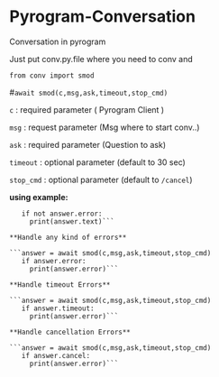 # Pyrogram-Conversation

Conversation in pyrogram 

Just put conv.py.file where you need to conv and

```from conv import smod```

#```await smod(c,msg,ask,timeout,stop_cmd)```

```c``` : required parameter ( Pyrogram Client )

```msg``` : request parameter (Msg where to start conv..)

```ask``` : required parameter (Question to ask)

```timeout``` : optional parameter (default to 30 sec)

```stop_cmd``` : optional parameter (default to ```/cancel```)

**using example:**

```answer = await smod(c,msg,ask,timeout,stop_cmd)
   if not answer.error:
     print(answer.text)```

**Handle any kind of errors**

```answer = await smod(c,msg,ask,timeout,stop_cmd)
   if answer.error:
     print(answer.error)```

**Handle timeout Errors**

```answer = await smod(c,msg,ask,timeout,stop_cmd)
   if answer.timeout:
     print(answer.error)```

**Handle cancellation Errors**

```answer = await smod(c,msg,ask,timeout,stop_cmd)
   if answer.cancel:
     print(answer.error)```




